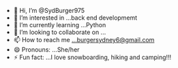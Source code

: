 - 👋 Hi, I’m @SydBurger975
- 👀 I’m interested in ...back end developmemt 
- 🌱 I’m currently learning ...Python
- 💞️ I’m looking to collaborate on ...
- 📫 How to reach me ...burgersydney6@gmail.com
- 😄 Pronouns: ...She/her
- ⚡ Fun fact: ...I love snowboarding, hiking and camping!!! 

<!---
SydBurger975/SydBurger975 is a ✨ special ✨ repository because its `README.md` (this file) appears on your GitHub profile.
You can click the Preview link to take a look at your changes.
--->
